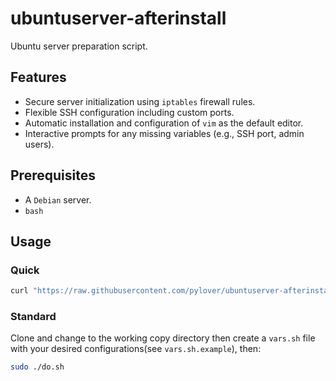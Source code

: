 # ubuntuserver-afterinstall

Ubuntu server preparation script.


## Features
- Secure server initialization using `iptables` firewall rules.
- Flexible SSH configuration including custom ports.
- Automatic installation and configuration of `vim` as the default editor.
- Interactive prompts for any missing variables (e.g., SSH port, admin users).


## Prerequisites
- A `Debian` server.
- `bash`


## Usage

### Quick
```bash
curl "https://raw.githubusercontent.com/pylover/ubuntuserver-afterinstall/master/do.sh" > /tmp/ubaf.sh && sudo bash /tmp/ubaf.sh
```

### Standard
Clone and change to the working copy directory then create a `vars.sh` file 
with your desired configurations(see `vars.sh.example`), then:

```bash
sudo ./do.sh
```
